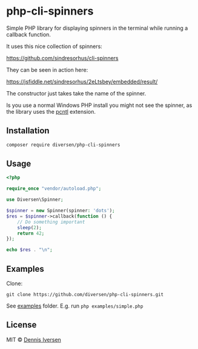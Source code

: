 # php-cli-spinners

Simple PHP library for displaying spinners in the terminal while running a callback function.

It uses this nice collection of spinners:

https://github.com/sindresorhus/cli-spinners

They can be seen in action here:

https://jsfiddle.net/sindresorhus/2eLtsbey/embedded/result/

The constructor just takes take the name of the spinner.

Is you use a normal Windows PHP install you might not see the spinner, 
as the library uses the [pcntl](https://www.php.net/manual/en/book.pcntl.php) extension.

## Installation

```bash
composer require diversen/php-cli-spinners
```



## Usage

```php
<?php

require_once "vendor/autoload.php";

use Diversen\Spinner;

$spinner = new Spinner(spinner: 'dots');
$res = $spinner->callback(function () {
    // Do something important
    sleep(2);
    return 42;
});

echo $res . "\n";

```

## Examples

Clone:

    git clone https://github.com/diversen/php-cli-spinners.git

See [examples](examples) folder. E.g. run `php examples/simple.php`

## License

MIT © [Dennis Iversen](https://github.com/diversen)
